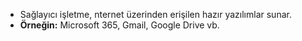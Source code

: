 - Sağlayıcı işletme, nternet üzerinden erişilen hazır yazılımlar sunar.
- **Örneğin:** Microsoft 365, Gmail, Google Drive vb.